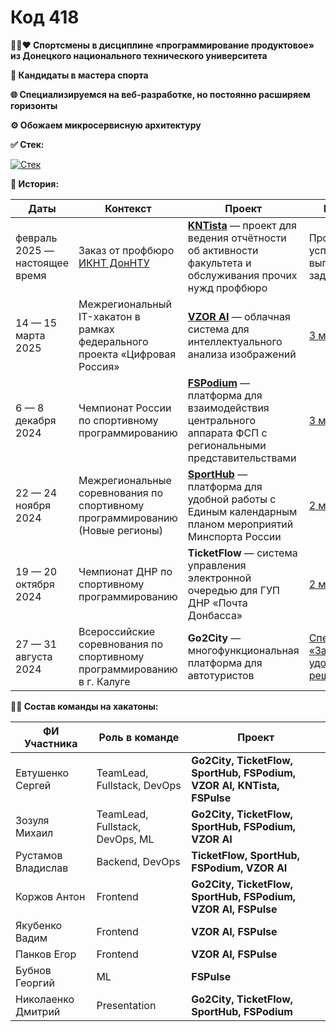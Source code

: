 # Код 418

**🖤💙❤️ Спортсмены в дисциплине «программирование продуктовое» из Донецкого национального технического университета**

**🦾 Кандидаты в мастера спорта**

**🌐 Специализируемся на веб-разработке, но постоянно расширяем горизонты**

**⚙️ Обожаем микросервисную архитектуру**

**✅ Стек:**

[![Стек](https://skillicons.dev/icons?i=git,gitlab,docker,rabbitmq,html,css,ts,nodejs,nextjs,react,cs,dotnet,py,fastapi,linux,bash,postgres,mongodb,redis,sqlite,bots,elasticsearch,grafana,postman,prometheus)](https://skillicons.dev)

**📃 История:**

| Даты | Контекст | Проект | Результат |
| ---- | ------------ | ------ | --------- |
| февраль 2025 — настоящее время | Заказ от профбюро [ИКНТ ДонНТУ](https://vk.com/iknt_donntu) | [**KNTista**](https://github.com/code-418-dpr/KNTista) — проект для ведения отчётности об активности факультета и обслуживания прочих нужд профбюро | Проект успешно выполняет свои задачи |
| 14 — 15 марта 2025 | Межрегиональный IT-хакатон в рамках федерального проекта «Цифровая Россия» | [**VZOR AI**](https://github.com/code-418-dpr/VZOR) — облачная система для интеллектуального анализа изображений | [3 место](https://digital.er.ru/event/653) |
| 6 — 8 декабря 2024 | Чемпионат России по спортивному программированию | [**FSPodium**](https://github.com/code-418-dpr/FSPodium)  — платформа для взаимодействия центрального аппарата ФСП с региональными представительствами | [3 место](https://habr.com/ru/articles/870470/) |
| 22 — 24 ноября 2024 | Межрегиональные соревнования по спортивному программированию (Новые регионы) | [**SportHub**](https://github.com/code-418-dpr/SportHub) — платформа для удобной работы с Единым календарным планом мероприятий Минспорта России | [2 место](https://vk.com/wall-67577440_6427) |
| 19 — 20 октября 2024 | Чемпионат ДНР по спортивному программированию | **TicketFlow** — система управления электронной очередью для ГУП ДНР «Почта Донбасса» | [2 место](https://доннту.рф/news/id202411111327) |
| 27 — 31 августа 2024 | Всероссийские соревнования по спортивному программированию в г. Калуге | **Go2City** — многофункциональная платформа для автотуристов | [Cпецноминация «За комфорт и удобство решения»](https://t.me/yuriy_martynov/1675) |

**🧑‍💻 Состав команды на хакатоны:**

| ФИ Участника        | Роль в команде       | Проект                   |
|----------------------|----------------------|---------------------------|
| Евтушенко Сергей     | TeamLead, Fullstack, DevOps                     |  **Go2City, TicketFlow, SportHub, FSPodium, VZOR AI, KNTista, FSPulse**                         |
| Зозуля Михаил        | TeamLead, Fullstack, DevOps, ML                     |      **Go2City, TicketFlow, SportHub, FSPodium, VZOR AI**                        |
| Рустамов Владислав   | Backend, DevOps                    |     **TicketFlow, SportHub, FSPodium, VZOR AI**                        |
| Коржов Антон         | Frontend                     |  **Go2City, TicketFlow, SportHub, FSPodium, VZOR AI, FSPulse**                         |
| Якубенко Вадим       | Frontend                     |  **VZOR AI, FSPulse**                         |
| Панков Егор          | Frontend                     |  **VZOR AI, FSPulse**                         |
| Бубнов Георгий   | ML                     |     **FSPulse**                     |
| Николаенко Дмитрий   | Presentation                     |     **Go2City, TicketFlow, SportHub, FSPodium**                     |



